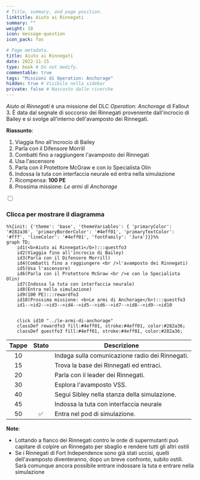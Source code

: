 ```yaml
---
# Title, summary, and page position.
linktitle: Aiuto ai Rinnegati
summary: ""
weight: 10
icon: message-question
icon_pack: fas

# Page metadata.
title: Aiuto ai Rinnegati
date: 2022-11-15
type: book # Do not modify.
commentable: true
tags: "Missioni di Operation: Anchorage"
hidden: true # Visibile nella sidebar
private: false # Nascosto dalle ricerche
---
```


<div class="fo3">

*Aiuto ai Rinnegati* è una missione del DLC *Operation: Anchorage* di Fallout 3. È data dal segnale di soccorso dei Rinnegati proveniente dall'incrocio di Bailey e si svolge all'interno dell'avamposto dei Rinnegati. 

**Riassunto**:
1. Viaggia fino all'incrocio di Bailey
2. Parla con il Difensore Morrill
3. Combatti fino a raggiungere l'avamposto dei Rinnegati
4. Usa l'ascensore
5. Parla con il Protettore McGraw e con lo Specialista Olin
6. Indossa la tuta con interfaccia neurale ed entra nella simulazione
7. Ricompensa: **100 PE**
8. Prossima missione: *Le armi di Anchorage*

<section class="chart-collapse">
<input type="checkbox" name="collapse2" id="handle2">
<h3 class="handle">
<label for="handle2">Clicca per mostrare il diagramma</label>
</h3>
<div class="content">

```mermaid
%%{init: {'theme': 'base', 'themeVariables': { 'primaryColor': '#282a36', 'primaryBorderColor': '#4eff01', 'primaryTextColor': '#fff', 'lineColor': '#4eff01', 'fontFamily': 'Jura'}}}%%
graph TD;
    id1(<b>Aiuto ai Rinnegati</b>):::questfo3
    id2(Viaggia fino all'incrocio di Bailey)
    id3(Parla con il Difensore Morrill)
    id4(Combatti fino a raggiungere <br />l'avamposto dei Rinnegati)
    id5(Usa l'ascensore)
    id6(Parla con il Protettore McGraw <br />e con lo Specialista Olin)
    id7(Indossa la tuta con interfaccia neurale) 
    id8(Entra nella simulazione)
    id9(100 PE):::rewardfo3
    id10(Prossima missione: <b>Le armi di Anchorage</b>):::questfo3
    id1-->id2-->id3-->id4-->id5-->id6-->id7-->id8-->id9-->id10
    
    
    click id10 "../le-armi-di-anchorage"
    classDef rewardfo3 fill:#4eff01, stroke:#4eff01, color:#282a36;
    classDef questfo3 fill:#4eff01, stroke:#4eff01, color:#282a36;
```

</div>
</section>

| Tappe |       Stato        | Descrizione                                     |
| :---: | :----------------: | ----------------------------------------------- |
|  10   |                    | Indaga sulla comunicazione radio dei Rinnegati. |
|  15   |                    | Trova la base dei Rinnegati ed entraci.         |
|  20   |                    | Parla con il leader dei Rinnegati.              |
|  30   |                    | Esplora l'avamposto VSS.                        |
|  40   |                    | Segui Sibley nella stanza della simulazione.    |
|  45   |                    | Indossa la tuta con interfaccia neurale          |
|  50   | :white_check_mark: | Entra nel pod di simulazione.                   |




**Note**:
- Lottando a fianco dei Rinnegati contro le orde di supermutanti può capitare di colpire un Rinnegato per sbaglio e rendere tutti gli altri ostili
- Se i Rinnegati di Fort Independence sono già stati uccisi, quelli dell'avamposto diventeranno, dopo un breve confronto, subito ostili. Sarà comunque ancora possibile entrare indossare la tuta e entrare nella simulazione

</div>